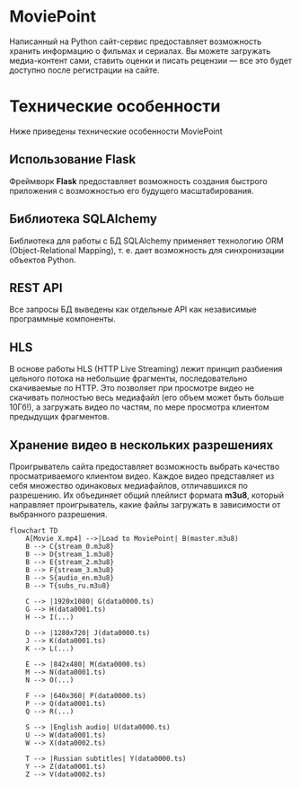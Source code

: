 ﻿# MoviePoint

Написанный на Python сайт-сервис предоставляет возможность хранить информацию о фильмах и сериалах. Вы можете загружать медиа-контент сами, ставить оценки и писать рецензии — все это будет доступно после регистрации на сайте.


# Технические особенности

Ниже приведены технические особенности MoviePoint

## Использование Flask

Фреймворк **Flask** предоставляет возможность создания быстрого приложения с возможностью его будущего масштабирования.

## Библиотека SQLAlchemy

Библиотека для работы с БД SQLAlchemy применяет технологию ORM (Object-Relational Mapping), т. е. дает возможность для синхронизации объектов Python.

## REST API

Все запросы БД выведены как отдельные API как независимые программные компоненты.

## HLS

В основе работы HLS (HTTP Live Streaming) лежит принцип разбиения цельного потока на небольшие фрагменты, последовательно скачиваемые по HTTP. Это позволяет при просмотре видео не скачивать полностью весь медиафайл (его объем может быть больше 10Гб!), а загружать видео по частям, по мере просмотра клиентом предыдущих фрагментов.

## Хранение видео в нескольких разрешениях

Проигрыватель сайта предоставляет возможность выбрать качество просматриваемого клиентом видео. Каждое видео представляет из себя множество одинаковых медиафайлов, отличавшихся по разрешению. Их объединяет общий плейлист формата **m3u8**, который направляет проигрыватель, какие файлы загружать в зависимости от выбранного разрешения.

```mermaid
flowchart TD
    A[Movie X.mp4] -->|Load to MoviePoint| B(master.m3u8)
    B --> C{stream_0.m3u8}
    B --> D{stream_1.m3u8}
    B --> E{stream_2.m3u8}
    B --> F{stream_3.m3u8}
    B --> S{audio_en.m3u8}
    B --> T{subs_ru.m3u8}

    C --> |1920x1080| G(data0000.ts)
    G --> H(data0001.ts)
    H --> I(...)

    D --> |1280x720| J(data0000.ts)
    J --> K(data0001.ts)
    K --> L(...)

    E --> |842x480| M(data0000.ts)
    M --> N(data0001.ts)
    N --> O(...)

    F --> |640x360| P(data0000.ts)
    P --> Q(data0001.ts)
    Q --> R(...)

    S --> |English audio| U(data0000.ts)
    U --> W(data0001.ts)
    W --> X(data0002.ts)

    T --> |Russian subtitles| Y(data0000.ts)
    Y --> Z(data0001.ts)
    Z --> V(data0002.ts)
```

